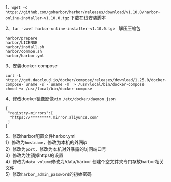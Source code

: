 1、`wget -c https://github.com/goharbor/harbor/releases/download/v1.10.0/harbor-online-installer-v1.10.0.tgz` 下载在线安装脚本

2、`tar -zxvf harbor-online-installer-v1.10.0.tgz ` 解压压缩包

    harbor/prepare
    harbor/LICENSE
    harbor/install.sh
    harbor/common.sh
    harbor/harbor.yml
    
3、安装docker-compose

    curl -L https://get.daocloud.io/docker/compose/releases/download/1.25.0/docker-compose-`uname -s`-`uname -m` > /usr/local/bin/docker-compose
    chmod +x /usr/local/bin/docker-compose

4、修改docker镜像影像`vim /etc/docker/daemon.json`

    {                                                                                                          
     "registry-mirrors":[
      "https://*********.mirror.aliyuncs.com"
     ]
    }
    
5、修改harbor配置文件harbor.yml  
1）修改为`hostname`，修改为本机的外网ip    
2）修改为`port`，修改为本机对外暴露的访问端口号    
3）修改为注销掉https的设置  
4）修改为`data_volume`修改为/data/harbor 创建个空文件夹专门存放harbor相关文件  
5）修改`harbor_admin_password`的初始密码  
